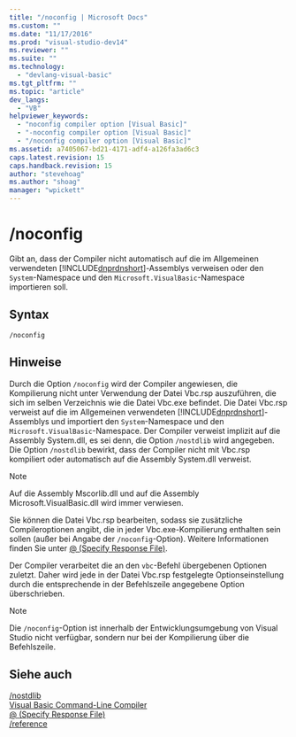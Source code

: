 ```yaml
---
title: "/noconfig | Microsoft Docs"
ms.custom: ""
ms.date: "11/17/2016"
ms.prod: "visual-studio-dev14"
ms.reviewer: ""
ms.suite: ""
ms.technology: 
  - "devlang-visual-basic"
ms.tgt_pltfrm: ""
ms.topic: "article"
dev_langs: 
  - "VB"
helpviewer_keywords: 
  - "noconfig compiler option [Visual Basic]"
  - "-noconfig compiler option [Visual Basic]"
  - "/noconfig compiler option [Visual Basic]"
ms.assetid: a7405067-bd21-4171-adf4-a126fa3ad6c3
caps.latest.revision: 15
caps.handback.revision: 15
author: "stevehoag"
ms.author: "shoag"
manager: "wpickett"
---
```

# /noconfig
Gibt an, dass der Compiler nicht automatisch auf die im Allgemeinen verwendeten [!INCLUDE[dnprdnshort](../../../csharp/getting-started/includes/dnprdnshort_md.md)]\-Assemblys verweisen oder den `System`\-Namespace und den `Microsoft.VisualBasic`\-Namespace importieren soll.  
  
## Syntax  
  
```  
/noconfig  
```  
  
## Hinweise  
 Durch die Option `/noconfig` wird der Compiler angewiesen, die Kompilierung nicht unter Verwendung der Datei Vbc.rsp auszuführen, die sich im selben Verzeichnis wie die Datei Vbc.exe befindet.  Die Datei Vbc.rsp verweist auf die im Allgemeinen verwendeten [!INCLUDE[dnprdnshort](../../../csharp/getting-started/includes/dnprdnshort_md.md)]\-Assemblys und importiert den `System`\-Namespace und den `Microsoft.VisualBasic`\-Namespace.  Der Compiler verweist implizit auf die Assembly System.dll, es sei denn, die Option `/nostdlib` wird angegeben.  Die Option `/nostdlib` bewirkt, dass der Compiler nicht mit Vbc.rsp kompiliert oder automatisch auf die Assembly System.dll verweist.  
  
> [!NOTE]
>  Auf die Assembly Mscorlib.dll und auf die Assembly Microsoft.VisualBasic.dll wird immer verwiesen.  
  
 Sie können die Datei Vbc.rsp bearbeiten, sodass sie zusätzliche Compileroptionen angibt, die in jeder Vbc.exe\-Kompilierung enthalten sein sollen \(außer bei Angabe der `/noconfig`\-Option\).  Weitere Informationen finden Sie unter [@ \(Specify Response File\)](../../../visual-basic/reference/command-line-compiler/specify-response-file.md).  
  
 Der Compiler verarbeitet die an den `vbc`\-Befehl übergebenen Optionen zuletzt.  Daher wird jede in der Datei Vbc.rsp festgelegte Optionseinstellung durch die entsprechende in der Befehlszeile angegebene Option überschrieben.  
  
> [!NOTE]
>  Die `/noconfig`\-Option ist innerhalb der Entwicklungsumgebung von Visual Studio nicht verfügbar, sondern nur bei der Kompilierung über die Befehlszeile.  
  
## Siehe auch  
 [\/nostdlib](../../../visual-basic/reference/command-line-compiler/nostdlib.md)   
 [Visual Basic Command\-Line Compiler](../../../visual-basic/reference/command-line-compiler/index.md)   
 [@ \(Specify Response File\)](../../../visual-basic/reference/command-line-compiler/specify-response-file.md)   
 [\/reference](../../../visual-basic/reference/command-line-compiler/reference.md)